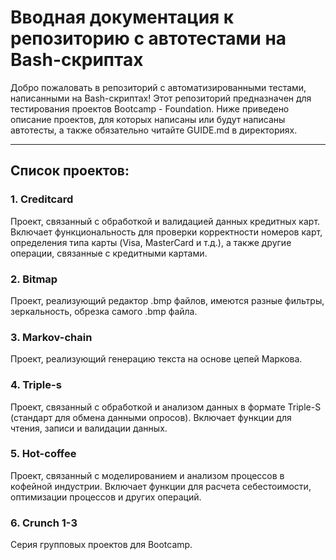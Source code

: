 # Вводная документация к репозиторию с автотестами на Bash-скриптах

Добро пожаловать в репозиторий с автоматизированными тестами, написанными на Bash-скриптах! Этот репозиторий предназначен для тестирования проектов Bootcamp - Foundation. Ниже приведено описание проектов, для которых написаны или будут написаны автотесты, а также обязательно читайте GUIDE.md в директориях.

---

## Список проектов: 


### 1. **Creditcard**

Проект, связанный с обработкой и валидацией данных кредитных карт. Включает функциональность для проверки корректности номеров карт, определения типа карты (Visa, MasterCard и т.д.), а также другие операции, связанные с кредитными картами.

### 2. **Bitmap**

Проект, реализующий редактор .bmp файлов, имеются разные фильтры, зеркальность, обрезка самого .bmp файла.


### 3. **Markov-chain**

Проект, реализующий генерацию текста на основе цепей Маркова.

### 4. **Triple-s**

Проект, связанный с обработкой и анализом данных в формате Triple-S (стандарт для обмена данными опросов). Включает функции для чтения, записи и валидации данных.

### 5. **Hot-coffee**

Проект, связанный с моделированием и анализом процессов в кофейной индустрии. Включает функции для расчета себестоимости, оптимизации процессов и других операций.

### 6. **Crunch 1-3**
Серия групповых проектов для Bootcamp.


